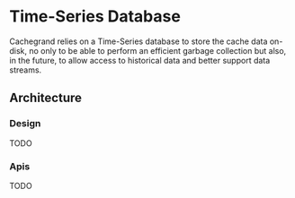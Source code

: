 Time-Series Database
====================

Cachegrand relies on a Time-Series database to store the cache data on-disk, no only to be able to perform an efficient
garbage collection but also, in the future, to allow access to historical data and better support data streams.

## Architecture

### Design

TODO

### Apis

TODO
